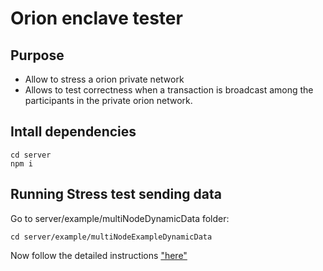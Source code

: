 # Orion enclave tester

## Purpose

* Allow to stress a orion private network
* Allows to test correctness when a transaction is broadcast among the participants in the private orion network.

## Intall dependencies

```shell
cd server
npm i
```

## Running Stress test sending data

Go to server/example/multiNodeDynamicData folder:

```shell
cd server/example/multiNodeExampleDynamicData
```

Now follow the detailed instructions ["here"](/server/example/multiNodeExampleDynamicData)
